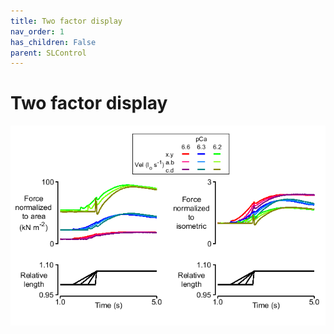 ```yaml
---
title: Two factor display
nav_order: 1
has_children: False
parent: SLControl
---
```


# Two factor display

![two_factor_display](two_factor_display.png)


